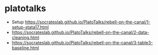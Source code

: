 # platotalks


- Setup https://socrateslab.github.io/PlatoTalks/rebell-on-the-canal/1-setup-stata17.html
- https://socrateslab.github.io/PlatoTalks/rebell-on-the-canal/2-data-cleaning.html
- https://socrateslab.github.io/PlatoTalks/rebell-on-the-canal/3-table3-baseline.html
